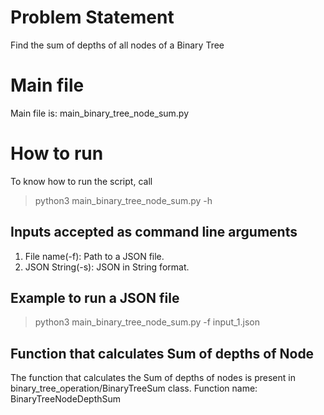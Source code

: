 # Problem Statement
Find the sum of depths of all nodes of a Binary Tree

# Main file
Main file is: main_binary_tree_node_sum.py

# How to run
To know how to run the script, call
> python3 main_binary_tree_node_sum.py -h

## Inputs accepted as command line arguments
1. File name(-f): Path to a JSON file.
2. JSON String(-s): JSON in String format.

## Example to run a JSON file
> python3 main_binary_tree_node_sum.py -f input_1.json

## Function that calculates Sum of depths of Node
The function that calculates the Sum of depths of nodes is present in binary_tree_operation/BinaryTreeSum class.
Function name: BinaryTreeNodeDepthSum